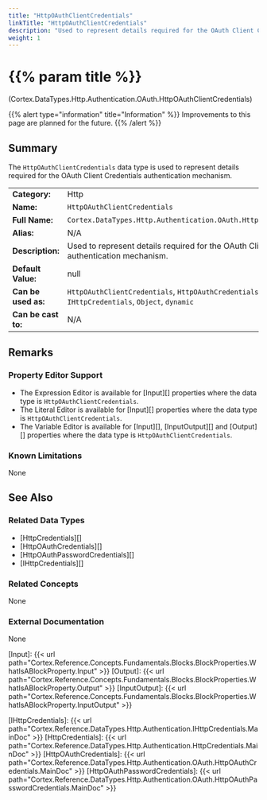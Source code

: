 ```yaml
---
title: "HttpOAuthClientCredentials"
linkTitle: "HttpOAuthClientCredentials"
description: "Used to represent details required for the OAuth Client Credentials authentication mechanism."
weight: 1
---
```


# {{% param title %}}

<p class="namespace">(Cortex.DataTypes.Http.Authentication.OAuth.HttpOAuthClientCredentials)</p>

{{% alert type="information" title="Information" %}} Improvements to this page are planned for the future. {{% /alert %}}

## Summary

The `HttpOAuthClientCredentials` data type is used to represent details required for the OAuth Client Credentials authentication mechanism.

| | |
|-|-|
| **Category:**          | Http                                                      |
| **Name:**              | `HttpOAuthClientCredentials`                                         |
| **Full Name:**         | `Cortex.DataTypes.Http.Authentication.OAuth.HttpOAuthClientCredentials`     |
| **Alias:**             | N/A                                                      |
| **Description:**       | Used to represent details required for the OAuth Client Credentials authentication mechanism. |
| **Default Value:**     | null                                                     |
| **Can be used as:**    | `HttpOAuthClientCredentials`, `HttpOAuthCredentials`, `HttpCredentials`, `IHttpCredentials`, `Object`, `dynamic` |
| **Can be cast to:**    | N/A                                                      |

## Remarks

### Property Editor Support

- The Expression Editor is available for [Input][] properties where the data type is `HttpOAuthClientCredentials`.
- The Literal Editor is available for [Input][] properties where the data type is `HttpOAuthClientCredentials`.
- The Variable Editor is available for [Input][], [InputOutput][] and [Output][] properties where the data type is `HttpOAuthClientCredentials`.

### Known Limitations

None

## See Also

### Related Data Types

- [HttpCredentials][]
- [HttpOAuthCredentials][]
- [HttpOAuthPasswordCredentials][]
- [IHttpCredentials][]

### Related Concepts

None

### External Documentation

None

[Input]: {{< url path="Cortex.Reference.Concepts.Fundamentals.Blocks.BlockProperties.WhatIsABlockProperty.Input" >}}
[Output]: {{< url path="Cortex.Reference.Concepts.Fundamentals.Blocks.BlockProperties.WhatIsABlockProperty.Output" >}}
[InputOutput]: {{< url path="Cortex.Reference.Concepts.Fundamentals.Blocks.BlockProperties.WhatIsABlockProperty.InputOutput" >}}

[IHttpCredentials]: {{< url path="Cortex.Reference.DataTypes.Http.Authentication.IHttpCredentials.MainDoc" >}}
[HttpCredentials]: {{< url path="Cortex.Reference.DataTypes.Http.Authentication.HttpCredentials.MainDoc" >}}
[HttpOAuthCredentials]: {{< url path="Cortex.Reference.DataTypes.Http.Authentication.OAuth.HttpOAuthCredentials.MainDoc" >}}
[HttpOAuthPasswordCredentials]: {{< url path="Cortex.Reference.DataTypes.Http.Authentication.OAuth.HttpOAuthPasswordCredentials.MainDoc" >}}
